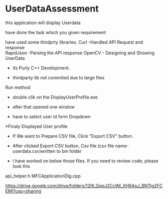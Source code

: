 # UserDataAssessment
 

 
this application will display Userdata 


have done the task which you  given requirement 


have used some thirdprty libraries.
Curl -Handled API Request and response  
RapidJson -Parsing the API response 
OpenCV - Designing and Showing UserData

* Its Purly C++ Development.

* thirdparty lib not commited due to large files


Run method


* double clik on the DisplayUserProfile.exe

* after that opened one window

* have to select user id form Dropdown

*Finaly Displayed  User profile


* If We want to Prepare CSV file, Click "Export CSV" button. 

* After clicked Export CSV button, Csv file (csv file name-userdata.csv)written to bin folder





* I have worked on below those files. If you need to review code, please look this

api_helper.h
MFCApplicationDlg.cpp










https://drive.google.com/drive/folders/12l9_QqpJ2CctM_XH6AsJ_BNTtg2FCEMj?usp=sharing


